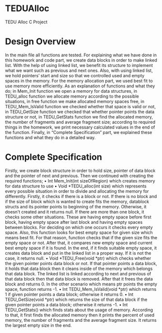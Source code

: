 # TEDUAlloc
TEDU Alloc C Project
# Design Overview
In the main file all functions are tested.
For explaining what we have done in this homework and code part, we create data blocks
in order to make linked list. With the help of using linked list, we benefit its structure to
implement what we want such as previous and next ones. Also, with using linked list, we hold
pointers’ start and size so that we controlled used and empty spaces in the memory. For the
memory allocation part, we used best fit to use memory more efficiently. As an explanation of
functions and what they do; in Mem_Init function we open a memory for data structures, in
TEDU_alloc function we allocate memory according to the possible situations, in free function
we make allocated memory spaces free, in TEDU_Mem_IsValid function we checked whether
that space is valid or not, in TEDU_GetSize function we checked that whether pointer points the
data structure or not, in TEDU_GetStats function we find the allocated memory, the number of
fragments and average fragment size; according to required things in the homework, we print
necessary calculated values in the end of the function. Finally, in “Complete Specification” part,
we explained these functions and what they do in a detailed way.
# Complete Specification
Firstly, we create block structure in order to hold size, pointer of data block and the
pointer of next and previous. Then we continued with creating the required functions;
• Int Mem_Init(int sizeOfRegion) which creates memory for data structure to use
• Void *TEDU_alloc(int size) which represents every possible situation in order to divide
and allocating the memory for differently. Firstly, it checks if there is a block or not. If
there is no block and if the size of block which is wanted to create fits the memory, datablock structs and its pointer points to beginning of the memory. Otherwise, it doesn't
created and it returns null. If there are more than one block, it checks some other
situations. These are having empty space before first block, having empty space after last
block and having empty spaces between blocks. For deciding on which one occurs it
checks every empty space. Also, this function looks for best empty space for given size
which means best fit. For that reason, function checks that if the given size fits the empty
space or not. After that, it compares new empty space and current best empty space if it
is found. In the end, if it finds suitable empty space, it creates data block and put in the
linked list in a proper way. If it is not the case, it returns null.
• Void *TEDU_Free(void *ptr) which checks whether the given pointer points data block or
not. If that pointer points a data block, it holds that data block then it cleans inside of the
memory which belongs that data block. The linked list is linked according to next and
previous of that data block then that data block is removed. After that it frees the data
block and returns 0. In the other scenario which means ptr points the empty space,
function returns -1.
• Int TEDU_Mem_IsValid(void *ptr) which returns 1 if given pointer points a data block;
otherwise it returns 0.
• Int TEDU_GetSize(void *ptr) which returns the size of that data block if the given pointer
points a data block; otherwise it returns -1.
• Int TEDU_GetStats() which finds stats about the usage of memory. According to that, it
first finds the allocated memory then it prints the percent of used memory, the number
of fragments and the average fragment size. It returns the largest empty size in the end.

